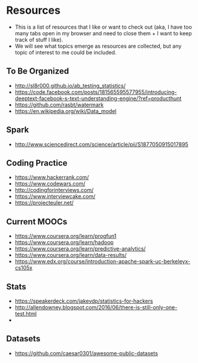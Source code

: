 # Resources
- This is a list of resources that I like or want to check out (aka, I have too many tabs open in my browser and need to close them + I want to keep track of stuff I like).
- We will see what topics emerge as resources are collected, but any topic of interest to me could be included.

## To Be Organized
- http://sl8r000.github.io/ab_testing_statistics/
- https://code.facebook.com/posts/181565595577955/introducing-deeptext-facebook-s-text-understanding-engine/?ref=producthunt
- https://github.com/rasbt/watermark
- https://en.wikipedia.org/wiki/Data_model

## Spark
- http://www.sciencedirect.com/science/article/pii/S1877050915017895

## Coding Practice
- https://www.hackerrank.com/
- https://www.codewars.com/
- http://codingforinterviews.com/
- https://www.interviewcake.com/
- https://projecteuler.net/

## Current MOOCs
- https://www.coursera.org/learn/progfun1
- https://www.coursera.org/learn/hadoop
- https://www.coursera.org/learn/predictive-analytics/
- https://www.coursera.org/learn/data-results/
- https://www.edx.org/course/introduction-apache-spark-uc-berkeleyx-cs105x

## Stats
- https://speakerdeck.com/jakevdp/statistics-for-hackers
- http://allendowney.blogspot.com/2016/06/there-is-still-only-one-test.html
- 
## Datasets
- https://github.com/caesar0301/awesome-public-datasets


